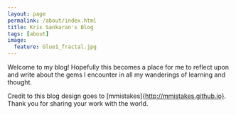 ```yaml
---
layout: page
permalink: /about/index.html
title: Kris Sankaran's Blog
tags: [about]
image:
  feature: Glue1_fractal.jpg
---
```


Welcome to my blog! Hopefully this becomes a place for me to reflect
upon and write about the gems I encounter in all my wanderings of
learning and thought.

Credit to this blog design goes to [mmistakes]{http://mmistakes.github.io}.
Thank you for sharing your work with the world.
